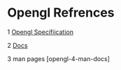 # Opengl Refrences

1 [Opengl Specifiication](https://registry.khronos.org/OpenGL/specs/gl/glspec46.core.pdf)

2 [Docs](https://docs.gl/) 

3 man pages [opengl-4-man-docs]

